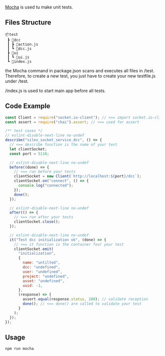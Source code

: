 [Mocha](https://mochajs.org/#hooks) is used tu make unit tests.

## Files Structure

```
📦test
 ┣ 📂dcc
 ┃ ┣ 📜action.js
 ┃ ┗ 📜dcc.js
 ┣ 📂ui
 ┃ ┗ 📜ui.js
 ┗ 📜index.js
```

the Mocha command in package.json scans and executes all files in /test. Therefore, to create a new test, you just have to create your new testfile.js under /test.

/index.js is used to start main app before all tests.

## Code Example

```javascript
const Client = require("socket.io-client"); // <== import socket.io-client lib
const assert = require("chai").assert; // <== used for assert

/** test cases */
// eslint-disable-next-line no-undef
describe("silex_socket_service_dcc", () => {
  // <== describe function is the name of your test
  let clientSocket;
  const port = 5118;

  // eslint-disable-next-line no-undef
  before((done) => {
    // <== run before your tests
    clientSocket = new Client(`http://localhost:${port}/dcc`);
    clientSocket.on("connect", () => {
      console.log("connected");
    });
    done();
  });

  // eslint-disable-next-line no-undef
  after(() => {
    // <== run after your tests
    clientSocket.close();
  });

  // eslint-disable-next-line no-undef
  it("Test dcc initialization ok", (done) => {
    // <== it function is the container four your test
    clientSocket.emit(
      "initialization",
      {
        name: "untilted",
        dcc: "undefined",
        user: "undefined",
        project: "undefined",
        asset: "undefined",
        uuid: -1,
      },
      (response) => {
        assert.equal(response.status, 200); // validate reception
        done(); // <== done() are called to validate your test
      }
    );
  });
});
```

## Usage

`npm run mocha `
